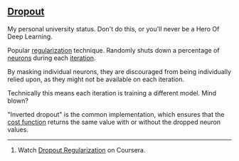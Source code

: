 ## [Dropout](#dropout)

My personal university status. Don't do this, or you'll never be a Hero Of Deep Learning.

Popular [regularization](#regularization) technique. Randomly shuts down a percentage of [neurons](#neurons) during each [iteration](#iteration).

By masking individual neurons, they are discouraged from being individually relied upon, as they might not be available on each iteration.

Technically this means each iteration is training a different model. Mind blown?

"Inverted dropout" is the common implementation, which ensures that the [cost function](#cost-function) returns the same value with or without the dropped neuron values.

---
1. Watch [Dropout Regularization](https://www.coursera.org/learn/deep-neural-network/lecture/eM33A/dropout-regularization) on Coursera.
